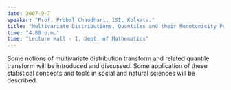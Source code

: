 ```yaml
---
date: 2007-9-7
speaker: "Prof. Probal Chaudhari, ISI, Kolkata."
title: "Multivariate Distributions, Quantiles and their Monotonicity Properties."
time: "4.00 p.m." 
time: "Lecture Hall - I, Dept. of Mathematics"
---
```

Some notions of multivariate distribution transform and related 
quantile transform will be introduced and discussed. Some application of these 
statistical concepts and tools in social and natural sciences will be 
described.
